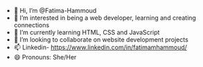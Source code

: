 - 👋 Hi, I’m @Fatima-Hammoud
- 👀 I’m interested in being a web developer, learning and creating connections
- 🌱 I’m currently learning HTML, CSS and JavaScript
- 💞️ I’m looking to collaborate on website development projects
- 📫 Linkedin- https://www.linkedin.com/in/fatimamhammoud/
- 😄 Pronouns: She/Her

<!---
Fatima-Hammoud/Fatima-Hammoud is a ✨ special ✨ repository because its `README.md` (this file) appears on your GitHub profile.
You can click the Preview link to take a look at your changes.
--->
